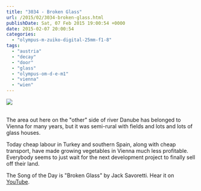 ```yaml
---
title: "3034 - Broken Glass"
url: /2015/02/3034-broken-glass.html
publishDate: Sat, 07 Feb 2015 19:00:54 +0000
date: 2015-02-07 20:00:54
categories: 
  - "olympus-m-zuiko-digital-25mm-f1-8"
tags: 
  - "austria"
  - "decay"
  - "door"
  - "glass"
  - "olympus-om-d-e-m1"
  - "vienna"
  - "wien"
---
```

<div class="container">
<div class="center"><a target="_blank" href="https://d25zfm9zpd7gm5.cloudfront.net/1200x1200/2015/20150201_143758_lr.jpg"><img src="https://d25zfm9zpd7gm5.cloudfront.net/0600x0600/2015/20150201_143758_lr.jpg" /></a></div>
</div>
<br />

The area out here on the "other" side of river Danube has belonged to Vienna for many years, but it was semi-rural with fields and lots and lots of glass houses.

Today cheap labour in Turkey and southern Spain, along with cheap transport, have made growing vegetables in Vienna much less profitable. Everybody seems to just wait for the next development project to finally sell off their land.

The Song of the Day is "Broken Glass" by Jack Savoretti. Hear it on <a href="https://www.youtube.com/watch?v=wJ_uH0Cw9Fk" target="_blank">YouTube</a>.
